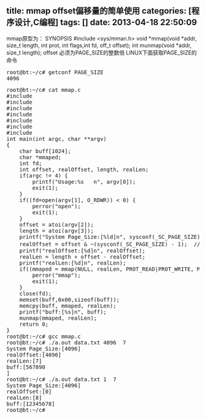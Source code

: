 title: mmap offset偏移量的简单使用
categories: [程序设计,C编程]
tags: []
date: 2013-04-18 22:50:09
---
mmap原型为：
</pre>
SYNOPSIS
       #include <sys/mman.h>
       void *mmap(void *addr, size_t length, int prot, int flags,int fd, off_t offset);
       int munmap(void *addr, size_t length);
</pre>
offset 必须为PAGE_SIZE的整数倍
LINUX下面获取PAGE_SIZE的命令
<pre>
root@bt:~/c# getconf PAGE_SIZE
4096
</pre>
<pre>
root@bt:~/c# cat mmap.c
#include <stdio.h>
#include <stdlib.h>
#include <string.h>
#include <fcntl.h>
#include <unistd.h>
#include <sys/mman.h>
#include <errno.h>
int main(int argc, char **argv)
{
	char buff[1024];
	char *mmaped;
	int fd;
	int offset, realOffset, length, realLen;
	if(argc != 4) {
		printf("Usage:%s <filename> <offset> <length>n", argv[0]);
		exit(1);
	}
	if((fd=open(argv[1], O_RDWR)) < 0) {
		perror("open");
		exit(1);
	}
	offset = atoi(argv[2]);
	length = atoi(argv[3]);
	printf("System Page_Size:[%ld]n", sysconf(_SC_PAGE_SIZE));
	realOffset = offset & ~(sysconf(_SC_PAGE_SIZE) - 1);  //必须为PAGE_SIZE倍数
	printf("realOffset:[%d]n", realOffset);
	realLen = length + offset - realOffset;
	printf("realLen:[%d]n", realLen);
	if((mmaped = mmap(NULL, realLen, PROT_READ|PROT_WRITE, MAP_SHARED, fd, realOffset)) == (void *)-1) {
		perror("mmap");
		exit(1);
	}
	close(fd);
	memset(buff,0x00,sizeof(buff));
	memcpy(buff, mmaped, realLen);
	printf("buff:[%s]n", buff);
	munmap(mmaped, realLen);
	return 0;
}
root@bt:~/c# gcc mmap.c
root@bt:~/c# ./a.out data.txt 4096  7
System Page_Size:[4096]
realOffset:[4096]
realLen:[7]
buff:[567890
]
root@bt:~/c# ./a.out data.txt 1  7
System Page_Size:[4096]
realOffset:[0]
realLen:[8]
buff:[12345678]
root@bt:~/c#
</pre>
